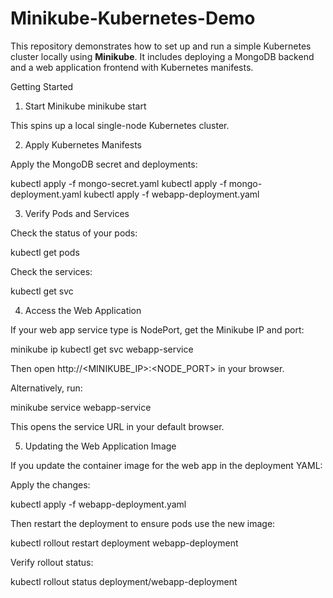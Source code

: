# Minikube-Kubernetes-Demo
This repository demonstrates how to set up and run a simple Kubernetes cluster locally using **Minikube**. It includes deploying a MongoDB backend and a web application frontend with Kubernetes manifests.

Getting Started
1. Start Minikube
minikube start


This spins up a local single-node Kubernetes cluster.

2. Apply Kubernetes Manifests

Apply the MongoDB secret and deployments:

kubectl apply -f mongo-secret.yaml
kubectl apply -f mongo-deployment.yaml
kubectl apply -f webapp-deployment.yaml

3. Verify Pods and Services

Check the status of your pods:

kubectl get pods


Check the services:

kubectl get svc

4. Access the Web Application

If your web app service type is NodePort, get the Minikube IP and port:

minikube ip
kubectl get svc webapp-service


Then open http://<MINIKUBE_IP>:<NODE_PORT> in your browser.

Alternatively, run:

minikube service webapp-service


This opens the service URL in your default browser.

5. Updating the Web Application Image

If you update the container image for the web app in the deployment YAML:

Apply the changes:

kubectl apply -f webapp-deployment.yaml


Then restart the deployment to ensure pods use the new image:

kubectl rollout restart deployment webapp-deployment


Verify rollout status:

kubectl rollout status deployment/webapp-deployment
